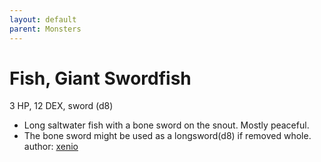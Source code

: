 ```yaml
---
layout: default
parent: Monsters 
--- 
```

# Fish, Giant Swordfish
3 HP, 12 DEX, sword (d8)  
- Long saltwater fish with a bone sword on the snout.   Mostly peaceful.  
- The bone sword might be used as a longsword(d8) if removed whole.  
author: [xenio](https://xenioinabottle.blogspot.com/2021/02/classic-monsters-for-cairnito-part-1.html) 
